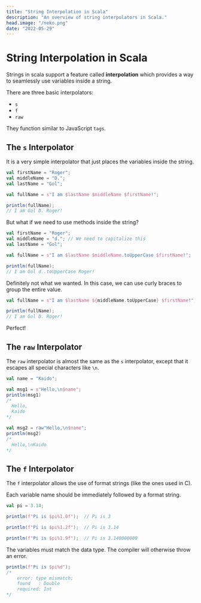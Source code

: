 ```yaml
---
title: "String Interpolation in Scala"
description: "An overview of string interpolators in Scala."
head.image: "/neko.png"
date: "2022-05-29"
---
```


# String Interpolation in Scala

Strings in scala support a feature called **interpolation** which provides a way to
seamlessly use variables inside a string.

There are three basic interpolators:
- `s`
- `f`
- `raw`

They function similar to JavaScript `tags`.

## The `s` Interpolator

It is a very simple interpolator that just places the variables inside the string.

```scala
val firstName = "Roger";
val middleName = "D.";
val lastName = "Gol";

val fullName = s"I am $lastName $middleName $firstName!";

println(fullName);
// I am Gol D. Roger!
```

But what if we need to use methods inside the string?

```scala
val firstName = "Roger";
val middleName = "d."; // We need to capitalize this
val lastName = "Gol";

val fullName = s"I am $lastName $middleName.toUpperCase $firstName!";

println(fullName);
// I am Gol d..toUpperCase Roger!
```

Definitely not what we wanted. In this case, we can use curly braces to group the entire value.

```scala
val fullName = s"I am $lastName ${middleName.toUpperCase} $firstName!";

println(fullName);
// I am Gol D. Roger!
```

Perfect!

## The `raw` Interpolator

The `raw` interpolator is almost the same as the `s` interpolator, except that
it escapes all special characters like `\n`.

```scala
val name = "Kaido";

val msg1 = s"Hello,\n$name";
println(msg1) 
/*
  Hello,
  Kaido
*/

val msg2 = raw"Hello,\n$name";
println(msg2) 
/*
  Hello,\nKaido
*/
```

## The `f` Interpolator

The `f` interpolator allows the use of format strings (like the ones used in C).

Each variable name should be immediately followed by a format string. 

```scala
val pi = 3.14;

println(f"Pi is $pi%1.0f");  // Pi is 3

println(f"Pi is $pi%1.2f");  // Pi is 3.14

println(f"Pi is $pi%1.9f");  // Pi is 3.140000000
```

The variables must match the data type. The compiler will otherwise
throw an error.

```scala
println(f"Pi is $pi%d");  
/*
    error: type mismatch;
    found   : Double
    required: Int
*/
```